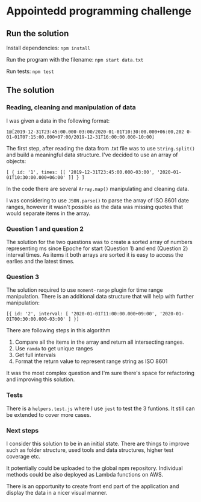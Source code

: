 # Appointedd programming challenge

## Run the solution

Install dependencies:
`npm install`

Run the program with the filename:
`npm start data.txt`

Run tests:
`npm test`

## The solution

### Reading, cleaning and manipulation of data

I was given a data in the following format:

`1@[2019-12-31T23:45:00.000-03:00/2020-01-01T10:30:00.000+06:00,202 0-01-01T07:15:00.000+07:00/2019-12-31T16:00:00.000-10:00]`

The first step, after reading the data from .txt file was to use `String.split()` and build a meaningful data structure. I've decided to use an array of objects:

`[ { id: '1', times: [[ '2019-12-31T23:45:00.000-03:00', '2020-01-01T10:30:00.000+06:00' ]] } ]`

In the code there are several `Array.map()` manipulating and cleaning data.

I was considering to use `JSON.parse()` to parse the array of ISO 8601​ date ranges, however it wasn't possible as the data was missing quotes that would separate items in the array.

### Question 1 and question 2

The solution for the two questions was to create a sorted array of numbers representing ms since Epoche for start (Question 1) and end (Question 2) interval times. As items it both arrays are sorted it is easy to access the earlies and the latest times.

### Question 3

The solution required to use `moment-range` plugin for time range manipulation. There is an additional data structure that will help with further manipulation:

`[{ id: '2', interval: [ '2020-01-01T11:00:00.000+09:00', '2020-01-01T00:30:00.000-03:00' ] }]`

There are following steps in this algorithm

1. Compare all the items in the array and return all intersecting ranges.
2. Use `ramda` to get unique ranges
3. Get full intervals
4. Format the return value to represent range string as ISO 8601

It was the most complex question and I'm sure there's space for refactoring and improving this solution.

### Tests

There is a `helpers.test.js` where I use `jest` to test the 3 funtions. It still can be extended to cover more cases.

### Next steps

I consider this solution to be in an initial state. There are things to improve such as folder structure, used tools and data structures, higher test coverage etc.

It potentially could be uploaded to the global npm repository. Individual methods could be also deployed as Lambda functions on AWS.

There is an opportunity to create front end part of the application and display the data in a nicer visual manner.
